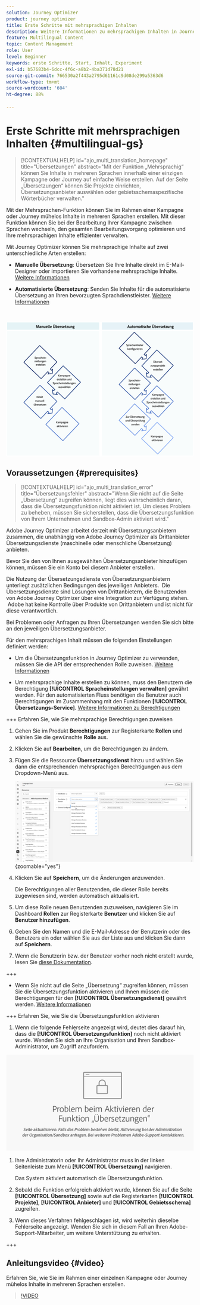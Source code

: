 ```yaml
---
solution: Journey Optimizer
product: journey optimizer
title: Erste Schritte mit mehrsprachigen Inhalten
description: Weitere Informationen zu mehrsprachigen Inhalten in Journey Optimizer
feature: Multilingual Content
topic: Content Management
role: User
level: Beginner
keywords: erste Schritte, Start, Inhalt, Experiment
exl-id: b57683b4-6dcc-4f6c-a8b2-4ba371d78d21
source-git-commit: 766530a2f443a2795d61161c9d08de299a5363d6
workflow-type: tm+mt
source-wordcount: '604'
ht-degree: 88%

---
```


# Erste Schritte mit mehrsprachigen Inhalten {#multilingual-gs}

>[!CONTEXTUALHELP]
>id="ajo_multi_translation_homepage"
>title="Übersetzungen"
>abstract="Mit der Funktion „Mehrsprachig“ können Sie Inhalte in mehreren Sprachen innerhalb einer einzigen Kampagne oder Journey auf einfache Weise erstellen. Auf der Seite „Übersetzungen“ können Sie Projekte einrichten, Übersetzungsanbieter auswählen oder gebietsschemaspezifische Wörterbücher verwalten."

Mit der Mehrsprachen-Funktion können Sie im Rahmen einer Kampagne oder Journey mühelos Inhalte in mehreren Sprachen erstellen. Mit dieser Funktion können Sie bei der Bearbeitung Ihrer Kampagne zwischen Sprachen wechseln, den gesamten Bearbeitungsvorgang optimieren und Ihre mehrsprachigen Inhalte effizienter verwalten.

Mit Journey Optimizer können Sie mehrsprachige Inhalte auf zwei unterschiedliche Arten erstellen:

* **Manuelle Übersetzung**: Übersetzen Sie Ihre Inhalte direkt im E-Mail-Designer oder importieren Sie vorhandene mehrsprachige Inhalte. [Weitere Informationen](multilingual-manual.md)

* **Automatisierte Übersetzung**: Senden Sie Inhalte für die automatisierte Übersetzung an Ihren bevorzugten Sprachdienstleister. [Weitere Informationen](multilingual-automated.md)

</br>

![](assets/translation_schema.png)

## Voraussetzungen {#prerequisites}

>[!CONTEXTUALHELP]
>id="ajo_multi_translation_error"
>title="Übersetzungsfehler"
>abstract="Wenn Sie nicht auf die Seite „Übersetzung“ zugreifen können, liegt dies wahrscheinlich daran, dass die Übersetzungsfunktion nicht aktiviert ist. Um dieses Problem zu beheben, müssen Sie sicherstellen, dass die Übersetzungsfunktion von Ihrem Unternehmen und Sandbox-Admin aktiviert wird."

Adobe Journey Optimizer arbeitet derzeit mit Übersetzungsanbietern zusammen, die unabhängig von Adobe Journey Optimizer als Drittanbieter Übersetzungsdienste (maschinelle oder menschliche Übersetzung) anbieten.

Bevor Sie den von Ihnen ausgewählten Übersetzungsanbieter hinzufügen können, müssen Sie ein Konto bei diesem Anbieter erstellen.

Die Nutzung der Übersetzungsdienste von Übersetzungsanbietern unterliegt zusätzlichen Bedingungen des jeweiligen Anbieters.  Die Übersetzungsdienste sind Lösungen von Drittanbietern, die Benutzenden von Adobe Journey Optimizer über eine Integration zur Verfügung stehen.  Adobe hat keine Kontrolle über Produkte von Drittanbietern und ist nicht für diese verantwortlich.

Bei Problemen oder Anfragen zu Ihren Übersetzungen wenden Sie sich bitte an den jeweiligen Übersetzungsanbieter.

Für den mehrsprachigen Inhalt müssen die folgenden Einstellungen definiert werden:

* Um die Übersetzungsfunktion in Journey Optimizer zu verwenden, müssen Sie die API der entsprechenden Rolle zuweisen. [Weitere Informationen](https://experienceleague.adobe.com/de/docs/experience-platform/landing/platform-apis/api-authentication#assign-api-to-a-role)

* Um mehrsprachige Inhalte erstellen zu können, muss den Benutzern die Berechtigung **[!UICONTROL Spracheinstellungen verwalten]** gewährt werden. Für den automatisierten Fluss benötigen die Benutzer auch Berechtigungen im Zusammenhang mit den Funktionen **[!UICONTROL Übersetzungs-Service]**. [Weitere Informationen zu Berechtigungen](../administration/permissions.md)

+++ Erfahren Sie, wie Sie mehrsprachige Berechtigungen zuweisen

   1. Gehen Sie im Produkt **Berechtigungen** zur Registerkarte **Rollen** und wählen Sie die gewünschte **Rolle** aus.

   1. Klicken Sie auf **Bearbeiten**, um die Berechtigungen zu ändern.

   1. Fügen Sie die Ressource **Übersetzungsdienst** hinzu und wählen Sie dann die entsprechenden mehrsprachigen Berechtigungen aus dem Dropdown-Menü aus.

      ![](assets/multilingual-permission.png){zoomable="yes"}

   1. Klicken Sie auf **Speichern**, um die Änderungen anzuwenden.

      Die Berechtigungen aller Benutzenden, die dieser Rolle bereits zugewiesen sind, werden automatisch aktualisiert.

   1. Um diese Rolle neuen Benutzenden zuzuweisen, navigieren Sie im Dashboard **Rollen** zur Registerkarte **Benutzer** und klicken Sie auf **Benutzer hinzufügen**.

   1. Geben Sie den Namen und die E-Mail-Adresse der Benutzerin oder des Benutzers ein oder wählen Sie aus der Liste aus und klicken Sie dann auf **Speichern**.

   1. Wenn die Benutzerin bzw. der Benutzer vorher noch nicht erstellt wurde, lesen Sie [diese Dokumentation](https://experienceleague.adobe.com/de/docs/experience-platform/access-control/abac/permissions-ui/users).

+++

* Wenn Sie nicht auf die Seite „Übersetzung“ zugreifen können, müssen Sie die Übersetzungsfunktion aktivieren und Ihnen müssen die Berechtigungen für den **[!UICONTROL Übersetzungsdienst]** gewährt werden. [Weitere Informationen](../administration/ootb-permissions.md)

+++ Erfahren Sie, wie Sie die Übersetzungsfunktion aktivieren

   1. Wenn die folgende Fehlerseite angezeigt wird, deutet dies darauf hin, dass die **[!UICONTROL Übersetzungsfunktion]** noch nicht aktiviert wurde. Wenden Sie sich an Ihre Organisation und Ihren Sandbox-Administrator, um Zugriff anzufordern.

  ![](assets/multi-troubleshoot.png)

   1. Ihre Administratorin oder Ihr Administrator muss in der linken Seitenleiste zum Menü **[!UICONTROL Übersetzung]** navigieren.

      Das System aktiviert automatisch die Übersetzungsfunktion.

   1. Sobald die Funktion erfolgreich aktiviert wurde, können Sie auf die Seite **[!UICONTROL Übersetzung]** sowie auf die Registerkarten **[!UICONTROL Projekte]**, **[!UICONTROL Anbieter]** und **[!UICONTROL Gebietsschema]** zugreifen.

   1. Wenn dieses Verfahren fehlgeschlagen ist, wird weiterhin dieselbe Fehlerseite angezeigt. Wenden Sie sich in diesem Fall an Ihren Adobe-Support-Mitarbeiter, um weitere Unterstützung zu erhalten.

+++

## Anleitungsvideo {#video}

Erfahren Sie, wie Sie im Rahmen einer einzelnen Kampagne oder Journey mühelos Inhalte in mehreren Sprachen erstellen.

>[!VIDEO](https://video.tv.adobe.com/v/3430921/)
